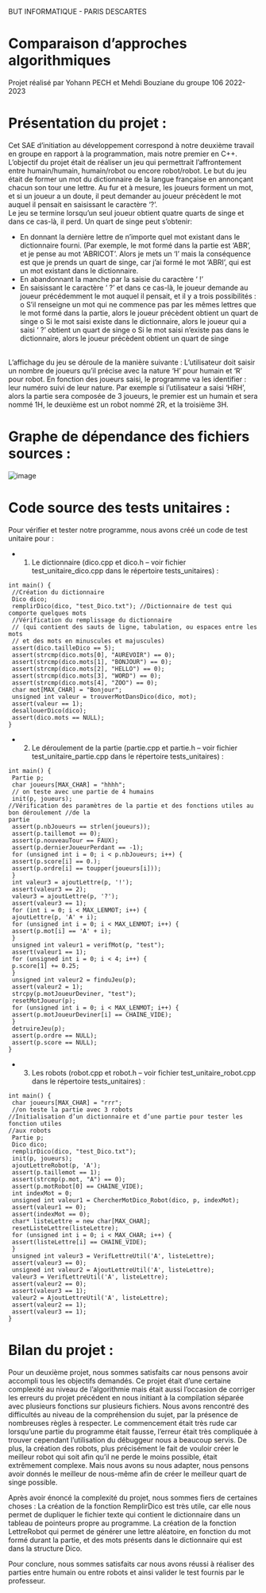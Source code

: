 BUT INFORMATIQUE - PARIS DESCARTES 

# **Comparaison d’approches algorithmiques**

Projet réalisé par Yohann PECH et Mehdi Bouziane du groupe 106 2022-2023 


# **Présentation du projet :**
Cet SAE d’initiation au développement correspond à notre deuxième travail en groupe en rapport à la programmation, mais notre premier en C++. 
L’objectif du projet était de réaliser un jeu qui permettrait l’affrontement entre humain/humain, humain/robot ou encore robot/robot.
Le but du jeu était de former un mot du dictionnaire de la langue française en annonçant chacun son tour une lettre. Au fur et à mesure, les joueurs forment un mot, et si 
un joueur a un doute, il peut demander au joueur précèdent le mot auquel il pensait en saisissant le caractère ‘?’. <br>
Le jeu se termine lorsqu’un seul joueur obtient quatre quarts de singe et dans ce cas-là, il perd. Un quart de singe peut s’obtenir: 
- En donnant la dernière lettre de n’importe quel mot existant dans le dictionnaire fourni. (Par exemple, le mot formé dans la partie est ‘ABR’, et je pense au mot ‘ABRICOT’. Alors 
je mets un ‘I’ mais la conséquence est que je prends un quart de singe, car j’ai formé le mot ‘ABRI’, qui est un mot existant dans le dictionnaire. 
- En abandonnant la manche par la saisie du caractère ‘ !’
- En saisissant le caractère ‘ ?’ et dans ce cas-là, le joueur demande au joueur précédemment le mot auquel il pensait, et il y a trois possibilités : 
o S’il renseigne un mot qui ne commence pas par les mêmes lettres que le mot formé dans la partie, alors le joueur précèdent obtient un quart de singe 
o Si le mot saisi existe dans le dictionnaire, alors le joueur qui a saisi ‘ ?’ obtient un quart de singe
o Si le mot saisi n’existe pas dans le dictionnaire, alors le joueur précèdent obtient un quart de singe
<br>
L’affichage du jeu se déroule de la manière suivante :
L’utilisateur doit saisir un nombre de joueurs qu’il précise avec la nature ‘H’ pour humain et ‘R’ pour robot. En fonction des joueurs saisi, le programme va les identifier : leur 
numéro suivi de leur nature. Par exemple si l’utilisateur a saisi ‘HRH’, alors la partie sera composée de 3 joueurs, le premier est un humain et sera nommé 1H, le deuxième est un 
robot nommé 2R, et la troisième 3H. 


# **Graphe de dépendance des fichiers sources :**
![image](https://github.com/theobled/Quart-de-singe/assets/119744902/ee78ce98-457b-4a90-ae74-3a607709599a)



# **Code source des tests unitaires :**

Pour vérifier et tester notre programme, nous avons créé un code de test unitaire pour :
+ 1) Le dictionnaire (dico.cpp et dico.h – voir fichier test_unitaire_dico.cpp dans le répertoire
tests_unitaires) : <br>
```
int main() {
 //Création du dictionnaire
 Dico dico;
 remplirDico(dico, "test_Dico.txt"); //Dictionnaire de test qui comporte quelques mots
 //Vérification du remplissage du dictionnaire 
 // (qui contient des sauts de ligne, tabulation, ou espaces entre les mots
 // et des mots en minuscules et majuscules) 
 assert(dico.tailleDico == 5);
 assert(strcmp(dico.mots[0], "AUREVOIR") == 0);
 assert(strcmp(dico.mots[1], "BONJOUR") == 0);
 assert(strcmp(dico.mots[2], "HELLO") == 0);
 assert(strcmp(dico.mots[3], "WORD") == 0);
 assert(strcmp(dico.mots[4], "ZOO") == 0);
 char mot[MAX_CHAR] = "Bonjour";
 unsigned int valeur = trouverMotDansDico(dico, mot);
 assert(valeur == 1);
 desallouerDico(dico);
 assert(dico.mots == NULL);
}
```
+ 2) Le déroulement de la partie (partie.cpp et partie.h – voir fichier test_unitaire_partie.cpp 
dans le répertoire tests_unitaires) : <br>
```
int main() {
 Partie p;
 char joueurs[MAX_CHAR] = "hhhh";
 // on teste avec une partie de 4 humains
 init(p, joueurs);
//Vérification des paramètres de la partie et des fonctions utiles au bon déroulement //de la 
partie
 assert(p.nbJoueurs == strlen(joueurs));
 assert(p.taillemot == 0);
 assert(p.nouveauTour == FAUX);
 assert(p.dernierJoueurPerdant == -1);
 for (unsigned int i = 0; i < p.nbJoueurs; i++) {
 assert(p.score[i] == 0.);
 assert(p.ordre[i] == toupper(joueurs[i]));
 }
 int valeur3 = ajoutLettre(p, '!');
 assert(valeur3 == 2);
 valeur3 = ajoutLettre(p, '?');
 assert(valeur3 == 1);
 for (int i = 0; i < MAX_LENMOT; i++) {
 ajoutLettre(p, 'A' + i);
 for (unsigned int i = 0; i < MAX_LENMOT; i++) {
 assert(p.mot[i] == 'A' + i);
 }
 unsigned int valeur1 = verifMot(p, "test");
 assert(valeur1 == 1);
 for (unsigned int i = 0; i < 4; i++) {
 p.score[1] += 0.25;
 }
 unsigned int valeur2 = finduJeu(p);
 assert(valeur2 = 1);
 strcpy(p.motJoueurDeviner, "test");
 resetMotJoueur(p);
 for (unsigned int i = 0; i < MAX_LENMOT; i++) {
 assert(p.motJoueurDeviner[i] == CHAINE_VIDE);
 }
 detruireJeu(p);
 assert(p.ordre == NULL);
 assert(p.score == NULL);
}
```

+ 3) Les robots (robot.cpp et robot.h – voir fichier test_unitaire_robot.cpp dans le répertoire
tests_unitaires) : <br>
```
int main() {
 char joueurs[MAX_CHAR] = "rrr";
 //on teste la partie avec 3 robots
//Initialisation d’un dictionnaire et d’une partie pour tester les fonction utiles 
//aux robots
 Partie p;
 Dico dico;
 remplirDico(dico, "test_Dico.txt");
 init(p, joueurs);
 ajoutLettreRobot(p, 'A');
 assert(p.taillemot == 1);
 assert(strcmp(p.mot, "A") == 0);
 assert(p.motRobot[0] == CHAINE_VIDE);
 int indexMot = 0;
 unsigned int valeur1 = ChercherMotDico_Robot(dico, p, indexMot);
 assert(valeur1 == 0);
 assert(indexMot == 0);
 char* listeLettre = new char[MAX_CHAR];
 resetListeLettre(listeLettre);
 for (unsigned int i = 0; i < MAX_CHAR; i++) {
 assert(listeLettre[i] == CHAINE_VIDE);
 }
 unsigned int valeur3 = VerifLettreUtil('A', listeLettre);
 assert(valeur3 == 0);
 unsigned int valeur2 = AjoutLettreUtil('A', listeLettre);
 valeur3 = VerifLettreUtil('A', listeLettre);
 assert(valeur2 == 0);
 assert(valeur3 == 1);
 valeur2 = AjoutLettreUtil('A', listeLettre);
 assert(valeur2 == 1);
 assert(valeur3 == 1);
}
```

# **Bilan du projet :**

Pour un deuxième projet, nous sommes satisfaits car nous pensons avoir accompli tous les objectifs demandés. Ce projet était d’une certaine complexité au niveau de 
l’algorithmie mais était aussi l’occasion de corriger les erreurs du projet précédent en nous initiant à la compilation séparée avec plusieurs fonctions sur plusieurs fichiers. 
Nous avons rencontré des difficultés au niveau de la compréhension du sujet, par la présence de nombreuses règles à respecter. 
Le commencement était très rude car 
lorsqu’une partie du programme était fausse, l’erreur était très compliquée à trouver cependant l’utilisation du débuggeur nous a beaucoup servis. 
De plus, la création des robots, plus précisément le fait de vouloir créer le meilleur robot qui soit afin qu’il ne perde le moins possible, était extrêmement complexe. 
Mais nous avons su nous adapter, nous pensons avoir donnés le meilleur de nous-même afin de créer le meilleur quart de singe possible. 

Après avoir énoncé la complexité du projet, nous sommes fiers de certaines choses : 
La création de la fonction RemplirDico est très utile, car elle nous permet de dupliquer le fichier texte qui contient le dictionnaire dans un tableau de pointeurs propre au programme. 
La création de la fonction LettreRobot qui permet de générer une lettre aléatoire, en fonction du mot formé durant la partie, et des mots présents dans le dictionnaire qui est dans 
la structure Dico. 

Pour conclure, nous sommes satisfaits car nous avons réussi à réaliser des parties 
entre humain ou entre robots et ainsi valider le test fournis par le professeur.
